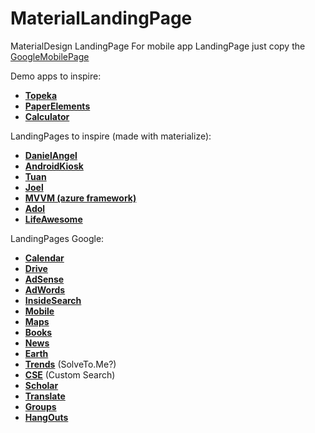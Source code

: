 # MaterialLandingPage
MaterialDesign LandingPage 
For mobile app LandingPage just copy the [GoogleMobilePage](http://www.google.com/mobile/maps/)

Demo apps to inspire:
  - [__Topeka__](https://polymer-topeka.appspot.com/)
  - [__PaperElements__](https://www.polymer-project.org/components/paper-elements/demo.html#core-toolbar)
  - [__Calculator__](https://www.polymer-project.org/components/paper-calculator/demo.html)

LandingPages to inspire (made with materialize):
  - [__DanielAngel__](http://danielangel.media/)
  - [__AndroidKiosk__](http://www.android-kiosk.com/)
  - [__Tuan__](http://tuanphongtruong.com/)
  - [__Joel__](http://joelcox.io/)
  - [__MVVM (azure framework)__](http://mvvm-demo.azurewebsites.net/#/generators)
  - [__Adol__](http://adolfogutierrez.me/)
  - [__LifeAwesome__](http://lifeaweso.me/)

LandingPages Google:
  - [__Calendar__](https://www.google.com/intx/pt-BR/work/apps/business/products/calendar/)
  - [__Drive__](https://www.google.com/intx/pt-BR/work/apps/business/products/drive)
  - [__AdSense__](http://www.google.com.br/adsense/start/)  
  - [__AdWords__](http://www.google.com.br/adwords/start/)
  - [__InsideSearch__](http://www.google.com/intl/pt-BR/insidesearch/)
  - [__Mobile__](http://www.google.com/mobile/)
  - [__Maps__](http://www.google.com/mobile/maps/)
  - [__Books__](http://books.google.com/books?hl=pt-BR)
  - [__News__](http://news.google.com/nwshp)
  - [__Earth__](http://www.google.com.br/intl/pt-BR/earth/)
  - [__Trends__](http://www.google.com/trends/) (SolveTo.Me?)
  - [__CSE__](https://www.google.com/cse/) (Custom Search)
  - [__Scholar__](https://scholar.google.com.br)
  - [__Translate__](https://translate.google.com)
  - [__Groups__](https://groups.google.com/forum/#!overview)
  - [__HangOuts__](http://www.google.com/hangouts/)
